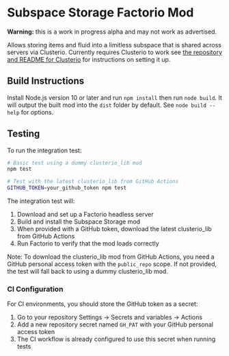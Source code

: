 Subspace Storage Factorio Mod
=============================

**Warning:** this is a work in progress alpha and may not work as advertised.

Allows storing items and fluid into a limitless subspace that is shared across servers via Clusterio.
Currently requires Clusterio to work see [the repository and README for Clusterio](https://github.com/clusterio/clusterio) for instructions on setting it up.


Build Instructions
------------------

Install Node.js version 10 or later and run `npm install` then run `node build`.
It will output the built mod into the `dist` folder by default.
See `node build --help` for options.

Testing
------------------

To run the integration test:

```bash
# Basic test using a dummy clusterio_lib mod
npm test

# Test with the latest clusterio_lib from GitHub Actions
GITHUB_TOKEN=your_github_token npm test
```

The integration test will:
1. Download and set up a Factorio headless server
2. Build and install the Subspace Storage mod
3. When provided with a GitHub token, download the latest clusterio_lib from GitHub Actions
4. Run Factorio to verify that the mod loads correctly

Note: To download the clusterio_lib mod from GitHub Actions, you need a GitHub personal access token with the `public_repo` scope. If not provided, the test will fall back to using a dummy clusterio_lib mod.

### CI Configuration

For CI environments, you should store the GitHub token as a secret:

1. Go to your repository Settings → Secrets and variables → Actions
2. Add a new repository secret named `GH_PAT` with your GitHub personal access token
3. The CI workflow is already configured to use this secret when running tests
